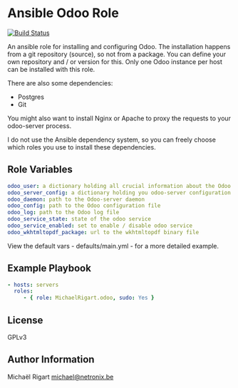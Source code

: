 Ansible Odoo Role
=================
[![Build Status](https://travis-ci.org/michaelrigart/ansible-role-odoo.svg?branch=master)](https://travis-ci.org/michaelrigart/ansible-role-odoo)

An ansible role for installing and configuring Odoo.
The installation happens from a git repository (source), so not from a package.
You can define your own repository and / or version for this.
Only one Odoo instance per host can be installed with this role.

There are also some dependencies:
  * Postgres
  * Git

You might also want to install Nginx or Apache to proxy the requests to your odoo-server process.

I do not use the Ansible dependency system, so you can freely choose which roles you use to install these dependencies.

Role Variables
--------------

```yaml
odoo_user: a dictionary holding all crucial information about the Odoo user and instance
odoo_server_config: a dictionary holding you odoo-server configuration parameters
odoo_daemon: path to the Odoo-server daemon
odoo_config: path to the Odoo configuration file
odoo_log: path to the Odoo log file
odoo_service_state: state of the odoo service
odoo_service_enabled: set to enable / disable odoo service
odoo_wkhtmltopdf_package: url to the wkhtmltopdf binary file
```

View the default vars - defaults/main.yml - for a more detailed example.

Example Playbook
----------------

```yaml
- hosts: servers
  roles:
     - { role: MichaelRigart.odoo, sudo: Yes }
```

License
-------

GPLv3

Author Information
------------------

Michaël Rigart <michael@netronix.be>
